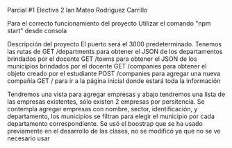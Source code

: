 Parcial #1 Electiva 2
Ian Mateo Rodríguez Carrillo

Para el correcto funcionamiento del proyecto
Utilizar el comando "npm start" desde consola


Descripción del proyecto
El puerto será el 3000 predeterminado.
Tenemos las rutas de
GET  /departments para obtener el JSON de los departamentos brindados por el docente
GET /towns para obtener el JSON de los municipios brindados por el docente
GET /companies para obtener el objeto creado por el estudiante
POST /companies para agregar una nueva compañía
GET / para ir a la página inicial donde estará toda la información

Tendremos una vista para agregar empresas y abajo tendremos una lista de las empresas existentes, sólo existen 2 empresas por persitencia.
Se contempla agregar empresas con nombre, sector, identificación, y departamento, los municipios se filtran para elegir el municipio por cada departamento correspondiente.
Se usó el boostrap que se ha usado previamente en el desarrollo de las clases, no se modificó ya que no se ve necesario usar
